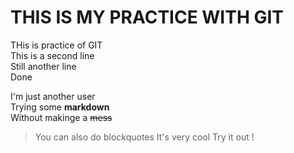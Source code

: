 # THIS IS MY PRACTICE WITH GIT

THis is practice of GIT <br />
This is a second line <br />
Still another line <br />
Done <br />

I'm just another user <br />
Trying some **markdown** <br />
Without makinge a ~~mess~~ <br />
  
> You can also do blockquotes
> It's very cool
> Try it out !  

